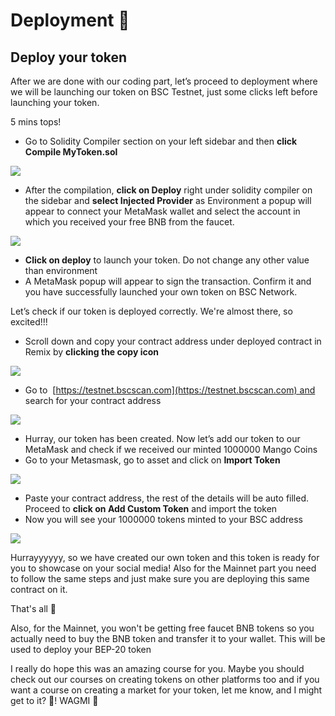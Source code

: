 Deployment 🔨
=============

Deploy your token
--------------------------------------------------


After we are done with our coding part, let’s proceed to deployment where we will be launching our token on BSC Testnet, just some clicks left before launching your token. 

5 mins tops!

*   Go to Solidity Compiler section on your left sidebar and then **click Compile MyToken.sol**

![](https://lh3.googleusercontent.com/7Ha4gitZavXD_nl8B-vK0NTRNEw-eNb3a8TQGeGhFv0xcnvWM9UGQnqQPER8xS3_A9TtgYChp3omB8pZDX32IE3ztdhegvQ-ATYE5JcGsmOZOrAnKHE27z2P8dnZLiNEWPcUSZRSPT_YciqlPbdWac8CLpYrKwRYthisA7A_7TCIEtFx6K9FG9-_P4dT)

*   After the compilation, **click on Deploy** right under solidity compiler on the sidebar and **select Injected Provider** as Environment a popup will appear to connect your MetaMask wallet and select the account in which you received your free BNB from the faucet.

![](https://lh5.googleusercontent.com/xGsl4ialLtdcP7wLivNfmvZaZYZ5-W882JC29u5GZ_gpO8yPUgTPvghFKjbSmcQecZ4ek5DaMX95TdBeijSQvjuAi3jiiGp0EKCKmtNKmo_EIjM4ms_aGoVmLDCuRPCM8eq9B9k04-6Dp1PczYueJFezSn1B-S8Vc1ldwxQxS3MdZVbGodU_TVquKl0H)

*   **Click on deploy** to launch your token. Do not change any other value than environment
*   A MetaMask popup will appear to sign the transaction. Confirm it and you have successfully launched your own token on BSC Network.

Let’s check if our token is deployed correctly. We're almost there, so excited!!! 

*   Scroll down and copy your contract address under deployed contract in Remix by **clicking the copy icon**

![](https://lh3.googleusercontent.com/bpgPCHs9Fvj5_fkDfHgLuUhu7RgRSf_pBbniYXzZdsSwXR7sbaQEOIZcDxr0PlXZyeDHHH0Q4eJJa74rdAy9o9cU56gj8G0cLw2eV116waWtU_U_AZ8Vtc4oNedW-8WIbSIdeTeqO-CK4FtV05W4ewqvL6yCZV3geWzyPREvW7u_z6R2D0wmaxzmcFLc)

*   Go to [](https://mumbai.polygonscan.com/) [https://testnet.bscscan.com](https://testnet.bscscan.com) and search for your contract address

![](https://lh5.googleusercontent.com/T4jJWqJca_ktI5dH-M6odrNzcVqnqW07NlgSwShg_Hl5V2KCBoMEw8Ru2UvEdllDzKXUDF4gJfXYssdd42ARpam1xHF8j9H4E_9Qylgyl8s0bc-cPQmvmzYbP-hrSpyxUJs4CVdeorZI1ID8g9F6shODB9fe_LlT5n2X7rS0FCQVAyt_ch32UCL2GW9xxA)

*   Hurray, our token has been created. Now let’s add our token to our MetaMask and check if we received our minted 1000000 Mango Coins
*   Go to your Metasmask, go to asset and click on **Import Token**

![](https://lh5.googleusercontent.com/JVMVaozIVJ75TCX4-mosQ4-Ze0CqEgC0wU0Y1SPrQx9yaZUub9iEvmd1OHADOxirAcMmFlj-ybl8JxFo0Cv4arHkzGE1qdvP1QPxErZHXrYEc4cEnVHqRc7_AoZJNBRw_qYsediKXi9_8E7jBbsy7G9xd0PBJ_eqT6x1LaVo2cop7nF47wslLcq_5_66jQ)

*   Paste your contract address, the rest of the details will be auto filled. Proceed to **click on Add Custom Token** and import the token
*   Now you will see your 1000000 tokens minted to your BSC address

![](https://lh5.googleusercontent.com/euJLPssMN1ff22V3VpqgHXZanY4I7a0Q8h_xKBXNqs4uREz3AnJKWFLX1Cl7H0REP8oZCS4eP3sD0PuCj9LW-OoBVf1utpuUpl_1U-FwAgGzcjxYAuWqCOzNHr-OvekwnCCJeNntC2bUVoMn3TQ38xSFF5kuNH2N5q1jiB_YJrc-fdsrE2eKQkGIUo8Z1g)

Hurrayyyyyy, so we have created our own token and this token is ready for you to showcase on your social media! Also for the Mainnet part you need to follow the same steps and just make sure you are deploying this same contract on it. 

That's all 🎉

Also, for the Mainnet, you won't be getting free faucet BNB tokens so you actually need to buy the BNB token and transfer it to your wallet. This will be used to deploy your BEP-20 token

I really do hope this was an amazing course for you. Maybe you should check out our courses on creating tokens on other platforms too and if you want a course on creating a market for your token, let me know, and I might get to it? 🚀! WAGMI 🌈